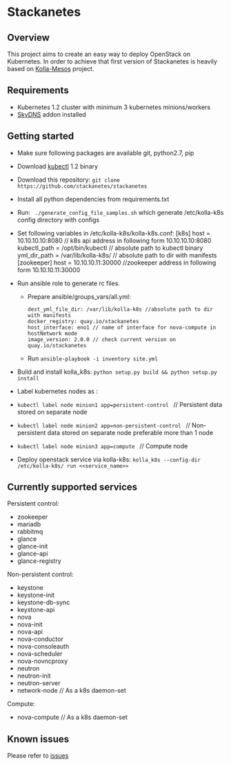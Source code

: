 
# Stackanetes


## Overview

This project aims to create an easy way to deploy OpenStack on Kubernetes. In order to achieve that first version of Stackanetes is heavily based on [Kolla-Mesos](https://github.com/openstack/kolla-mesos) project.

## Requirements

 -  Kubernetes 1.2 cluster with minimum 3 kubernetes minions/workers
 - [SkyDNS](https://github.com/kubernetes/kubernetes/tree/master/cluster/addons/dns) addon installed

## Getting started

 - Make sure following packages are available git, python2.7, pip
 - Download [kubectl](https://github.com/kubernetes/kubernetes/releases) 1.2 binary
 - Download this repository: ```git clone https://github.com/stackanetes/stackanetes```
 
 - Install all python dependencies from requirements.txt
 - Run: ``` ./generate_config_file_samples.sh``` which generate /etc/kolla-k8s config directory with configs
 - Set following variables in /etc/kolla-k8s/kolla-k8s.conf:
        [k8s]
        host = 10.10.10.10:8080 // k8s api address in following form 10.10.10.10:8080
        kubectl_path =  /opt/bin/kubectl // absolute path to kubectl binary
        yml_dir_path =  /var/lib/kolla-k8s/ // absolute path to dir with manifests
       [zookeeper]
        host = 10.10.10.11:30000 //zookeeper address in following form 10.10.10.11:30000
 - Run ansible role to generate rc files.
   - Prepare ansible/groups_vars/all.yml:

         dest_yml_file_dir: /var/lib/kolla-k8s //absolute path to dir with manifests
         docker_registry: quay.io/stackanetes
         host_interface: eno1 // name of interface for nova-compute in hostNetwork mode
         image_version: 2.0.0 // check current version on quay.io/stackanetes
   -  Run  ```ansible-playbook -i inventory site.yml```

- Build and install kolla_k8s: ```python setup.py build && python setup.py install```

- Label kubernetes nodes as  :
 - ```kubectl label node minion1 app=persistent-control ``` // Persistent data stored on separate node
 - ```kubectl label node minion2 app=non-persistent-control ``` // Non-persistent data stored on separate node preferable more than 1 node
 - ```kubectl label node minion3 app=compute ``` // Compute node

- Deploy openstack service via kolla-k8s: ```kolla_k8s --config-dir /etc/kolla-k8s/ run <<service_name>>```

## Currently supported services
Persistent control:
 - zookeeper
 - mariadb
 - rabbitmq
 - glance
  - glance-init
  - glance-api
  - glance-registry

Non-persistent control:
 - keystone
  - keystone-init
  - keystone-db-sync
  - keystone-api
 - nova
  - nova-init
  - nova-api
  - nova-conductor
  - nova-consoleauth
  - nova-scheduler
  - nova-novncproxy
 - neutron
  - neutron-init
  - neutron-server
 - network-node // As a k8s daemon-set

Compute:
 - nova-compute // As a k8s daemon-set

## Known issues
Please refer to [issues](https://github.com/stackanetes/stackanetes/issues)
